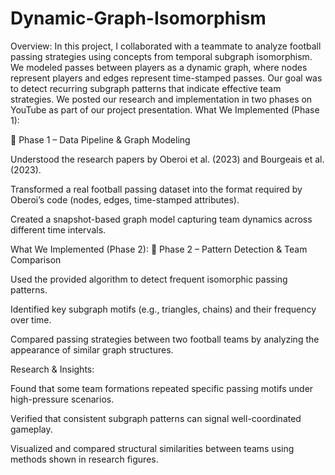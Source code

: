 # Dynamic-Graph-Isomorphism

Overview:
 In this project, I collaborated with a teammate to analyze football passing strategies using concepts from temporal subgraph isomorphism. We modeled passes between players as a dynamic graph, where nodes represent players and edges represent time-stamped passes. Our goal was to detect recurring subgraph patterns that indicate effective team strategies. We posted our research and implementation in two phases on YouTube as part of our project presentation.
What We Implemented (Phase 1):

🔗 Phase 1 – Data Pipeline & Graph Modeling

Understood the research papers by Oberoi et al. (2023) and Bourgeais et al. (2023).

Transformed a real football passing dataset into the format required by Oberoi’s code (nodes, edges, time-stamped attributes).

Created a snapshot-based graph model capturing team dynamics across different time intervals.


What We Implemented (Phase 2):
🔗 Phase 2 – Pattern Detection & Team Comparison

Used the provided algorithm to detect frequent isomorphic passing patterns.

Identified key subgraph motifs (e.g., triangles, chains) and their frequency over time.

Compared passing strategies between two football teams by analyzing the appearance of similar graph structures.


Research & Insights:

Found that some team formations repeated specific passing motifs under high-pressure scenarios.

Verified that consistent subgraph patterns can signal well-coordinated gameplay.

Visualized and compared structural similarities between teams using methods shown in research figures.
